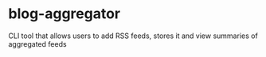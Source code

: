 # blog-aggregator
CLI tool that allows users to add RSS feeds, stores it and view summaries of aggregated feeds

